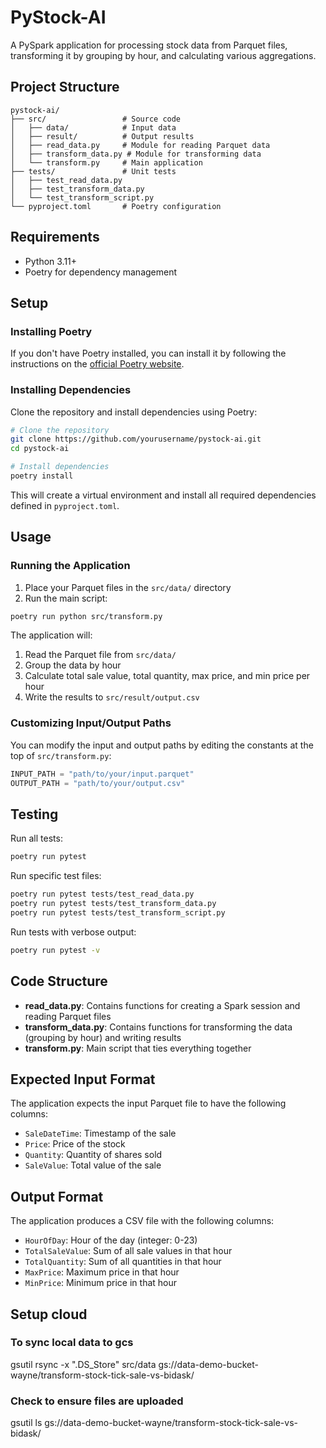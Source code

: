 # PyStock-AI

A PySpark application for processing stock data from Parquet files, transforming it by grouping by hour, and calculating various aggregations.

## Project Structure

```
pystock-ai/
├── src/                 # Source code
│   ├── data/            # Input data
│   ├── result/          # Output results
│   ├── read_data.py     # Module for reading Parquet data
│   ├── transform_data.py # Module for transforming data
│   └── transform.py     # Main application
├── tests/               # Unit tests
│   ├── test_read_data.py
│   ├── test_transform_data.py
│   └── test_transform_script.py
└── pyproject.toml       # Poetry configuration
```

## Requirements

- Python 3.11+
- Poetry for dependency management

## Setup

### Installing Poetry

If you don't have Poetry installed, you can install it by following the instructions on the [official Poetry website](https://python-poetry.org/docs/#installation).

### Installing Dependencies

Clone the repository and install dependencies using Poetry:

```bash
# Clone the repository
git clone https://github.com/yourusername/pystock-ai.git
cd pystock-ai

# Install dependencies
poetry install
```

This will create a virtual environment and install all required dependencies defined in `pyproject.toml`.

## Usage

### Running the Application

1. Place your Parquet files in the `src/data/` directory
2. Run the main script:

```bash
poetry run python src/transform.py
```

The application will:
1. Read the Parquet file from `src/data/`
2. Group the data by hour
3. Calculate total sale value, total quantity, max price, and min price per hour
4. Write the results to `src/result/output.csv`

### Customizing Input/Output Paths

You can modify the input and output paths by editing the constants at the top of `src/transform.py`:

```python
INPUT_PATH = "path/to/your/input.parquet"
OUTPUT_PATH = "path/to/your/output.csv"
```

## Testing

Run all tests:

```bash
poetry run pytest
```

Run specific test files:

```bash
poetry run pytest tests/test_read_data.py
poetry run pytest tests/test_transform_data.py
poetry run pytest tests/test_transform_script.py
```

Run tests with verbose output:

```bash
poetry run pytest -v
```

## Code Structure

- **read_data.py**: Contains functions for creating a Spark session and reading Parquet files
- **transform_data.py**: Contains functions for transforming the data (grouping by hour) and writing results
- **transform.py**: Main script that ties everything together

## Expected Input Format

The application expects the input Parquet file to have the following columns:
- `SaleDateTime`: Timestamp of the sale
- `Price`: Price of the stock
- `Quantity`: Quantity of shares sold
- `SaleValue`: Total value of the sale

## Output Format

The application produces a CSV file with the following columns:
- `HourOfDay`: Hour of the day (integer: 0-23)
- `TotalSaleValue`: Sum of all sale values in that hour
- `TotalQuantity`: Sum of all quantities in that hour
- `MaxPrice`: Maximum price in that hour
- `MinPrice`: Minimum price in that hour

## Setup cloud

### To sync local data to gcs
gsutil rsync -x ".DS_Store" src/data gs://data-demo-bucket-wayne/transform-stock-tick-sale-vs-bidask/

### Check to ensure files are uploaded
gsutil ls gs://data-demo-bucket-wayne/transform-stock-tick-sale-vs-bidask/